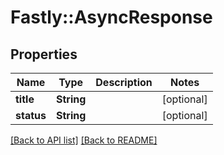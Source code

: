 # Fastly::AsyncResponse

## Properties

| Name | Type | Description | Notes |
| ---- | ---- | ----------- | ----- |
| **title** | **String** |  | [optional] |
| **status** | **String** |  | [optional] |

[[Back to API list]](../../README.md#endpoints) [[Back to README]](../../README.md)

